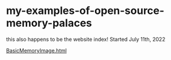 # my-examples-of-open-source-memory-palaces


this also happens to be the website index!
Started July 11th, 2022

[BasicMemoryImage.html](/public/BasicMemoryImage)




